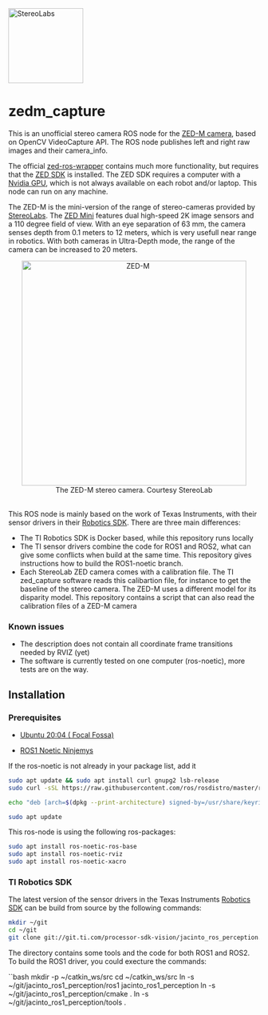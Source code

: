 <img src=https://cdn.stereolabs.com/assets/images/logo/logo_stereolabs.svg width=150 alt="StereoLabs">

# zedm_capture
This is an unofficial stereo camera ROS node for the [ZED-M camera](https://www.stereolabs.com/zed-mini/), based on OpenCV VideoCapture API. The ROS node publishes left and right raw images and their camera_info.

The official [zed-ros-wrapper](https://github.com/stereolabs/zed-ros-wrapper) contains much more functionality, but requires that the [ZED SDK](https://www.stereolabs.com/developers/) is installed. The ZED SDK requires a computer with a [Nvidia GPU](https://www.stereolabs.com/developers/nvidia/), which is not always available on each robot and/or laptop. This node can run on any machine.

The ZED-M is the mini-version of the range of stereo-cameras provided by [StereoLabs](https://www.stereolabs.com/). The [ZED Mini](https://www.stereolabs.com/blog/introducing-zed-mini/) features dual high-speed 2K image sensors and a 110 degree field of view. With an eye separation of 63 mm, the camera senses depth from 0.1 meters to 12 meters, which is very usefull near range in robotics. With both cameras in Ultra-Depth mode, the range of the camera can be increased to 20 meters. 

<div align=center>
<img src=https://cdn.stereolabs.com/blog/wp-content/uploads/2017/09/zed-mini.jpg width=450 alt="ZED-M"><br>
The ZED-M stereo camera. Courtesy StereoLab
</div>
<br>

This ROS node is mainly based on the work of Texas Instruments, with their sensor drivers in their [Robotics SDK](https://software-dl.ti.com/jacinto7/esd/robotics-sdk/08_01_00/docs/source/README.html#overview). There are three main differences:

* The TI Robotics SDK is Docker based, while this repository runs locally
* The TI sensor drivers combine the code for ROS1 and ROS2, what can give some conflicts when build at the same time. This repository gives instructions how to build the ROS1-noetic branch.
* Each StereoLab ZED camera comes with a calibration file. The TI zed_capture software reads this calibartion file, for instance to get the baseline of the stereo camera. The ZED-M uses a different model for its disparity model. This repository contains a script that can also read the calibration files of a ZED-M camera

### Known issues

* The description does not contain all coordinate frame transitions needed by RVIZ (yet)
* The software is currently tested on one computer (ros-noetic), more tests are on the way.

## Installation

### Prerequisites

* [Ubuntu 20:04 ( Focal Fossa)](http://releases.ubuntu.com/focal/)

* [ROS1 Noetic Ninjemys](http://wiki.ros.org/noetic/Installation/Ubuntu)

If the ros-noetic is not already in your package list, add it

```bash
sudo apt update && sudo apt install curl gnupg2 lsb-release
sudo curl -sSL https://raw.githubusercontent.com/ros/rosdistro/master/ros.key  -o /usr/share/keyrings/ros-archive-keyring.gpg

echo "deb [arch=$(dpkg --print-architecture) signed-by=/usr/share/keyrings/ros-archive-keyring.gpg] http://packages.ros.org/ros/ubuntu $(lsb_release -cs) main" | sudo tee /etc/apt/sources.list.d/ros-latest.list > /dev/null

sudo apt update
```

This ros-node is using the following ros-packages:


```bash
sudo apt install ros-noetic-ros-base
sudo apt install ros-noetic-rviz
sudo apt install ros-noetic-xacro
```

###  TI Robotics SDK

The latest version of the sensor drivers in the Texas Instruments [Robotics SDK](https://software-dl.ti.com/jacinto7/esd/robotics-sdk/08_01_00/docs/source/README.html#overview) can be build from source by the following commands:

```bash
mkdir ~/git
cd ~/git
git clone git://git.ti.com/processor-sdk-vision/jacinto_ros_perception.git
```

The directory contains some tools and the code for both ROS1 and ROS2. To build the ROS1 driver, you could execture the commands:

``bash
mkdir -p ~/catkin_ws/src
cd ~/catkin_ws/src
ln -s ~/git/jacinto_ros1_perception/ros1 jacinto_ros1_perception
ln -s ~/git/jacinto_ros1_perception/cmake .
ln -s ~/git/jacinto_ros1_perception/tools .
```



